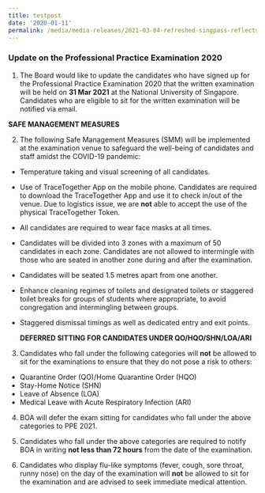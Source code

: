 ```yaml
---
title: testpost
date: '2020-01-11'
permalink: /media/media-releases/2021-03-04-refreshed-singpass-reflects-improved-services-and-drives-digital-innovations-with-private-sector
---
```


 

### **Update on the Professional Practice Examination 2020**

1.	The Board would like to update the candidates who have signed up for the Professional Practice Examination 2020 that the written examination will be held on **31 Mar 2021** at the National University of Singapore. Candidates who are eligible to sit for the written examination will be notified via email.

  **SAFE MANAGEMENT MEASURES**

2.	The following Safe Management Measures (SMM) will be implemented at the examination venue to safeguard the well-being of candidates and staff amidst the COVID-19 pandemic:

* Temperature taking and visual screening of all candidates. 
* Use of TraceTogether App on the mobile phone. Candidates are required to download the TraceTogether App and use it to check in/out of the venue. Due to logistics issue, we are **not** able to accept the use of the physical TraceTogether Token.  
* All candidates are required to wear face masks at all times. 
* Candidates will be divided into 3 zones with a maximum of 50 candidates in each zone. Candidates are not allowed to intermingle with those who are seated in another zone during and after the examination. 
* Candidates will be seated 1.5 metres apart from one another.
* Enhance cleaning regimes of toilets and designated toilets or staggered toilet breaks for groups of students where appropriate, to avoid congregation and intermingling between groups.
* Staggered dismissal timings as well as dedicated entry and exit points.

  **DEFERRED SITTING FOR CANDIDATES UNDER QO/HQO/SHN/LOA/ARI**

3.	Candidates who fall under the following categories will **not** be allowed to sit for the examinations to ensure that they do not pose a risk to others:

* Quarantine Order (QO)/Home Quarantine Order (HQO)
* Stay-Home Notice (SHN)
* Leave of Absence (LOA)
* Medical Leave with Acute Respiratory Infection (ARI)

4.	BOA will defer the exam sitting for candidates who fall under the above categories to PPE 2021.

5.	Candidates who fall under the above categories are required to notify BOA in writing **not less than 72 hours** from the date of the examination.

6.	Candidates who display flu-like symptoms (fever, cough, sore throat, runny nose) on the day of the examination will **not** be allowed to sit for the examination and are advised to seek immediate medical attention.
